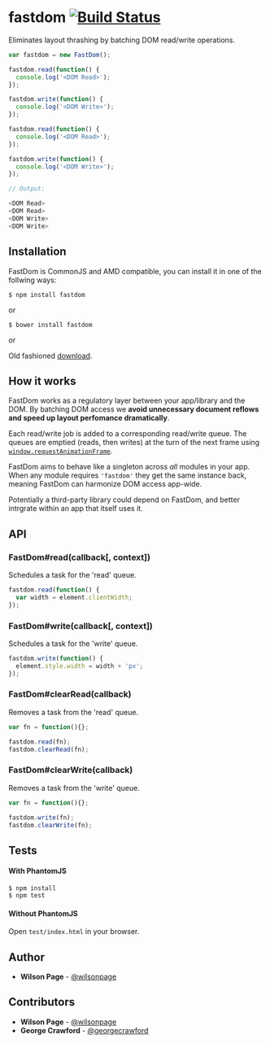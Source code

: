 # fastdom [![Build Status](https://travis-ci.org/wilsonpage/fastdom.png?branch=master)](https://travis-ci.org/wilsonpage/fastdom)

Eliminates layout thrashing by batching DOM read/write operations.

```js
var fastdom = new FastDom();

fastdom.read(function() {
  console.log('<DOM Read>');
});

fastdom.write(function() {
  console.log('<DOM Write>');
});

fastdom.read(function() {
  console.log('<DOM Read>');
});

fastdom.write(function() {
  console.log('<DOM Write>');
});

// Output:

<DOM Read>
<DOM Read>
<DOM Write>
<DOM Write>
```

## Installation

FastDom is CommonJS and AMD compatible, you can install it in one of the follwing ways:

```
$ npm install fastdom
```

or

```
$ bower install fastdom
```

or

Old fashioned [download](http://github.com/wilsonpage/fastdom/raw/master/lib/fastdom.js).

## How it works

FastDom works as a regulatory layer between your app/library and the DOM. By batching DOM access we **avoid unnecessary document reflows and speed up layout perfomance dramatically**.

Each read/write job is added to a corresponding read/write queue. The queues are emptied (reads, then writes) at the turn of the next frame using [`window.requestAnimationFrame`](https://developer.mozilla.org/en-US/docs/Web/API/window.requestAnimationFrame).

FastDom aims to behave like a singleton across *all* modules in your app. When any module requires `'fastdom'` they  get the same instance back, meaning FastDom can harmonize DOM access app-wide.

Potentially a third-party library could depend on FastDom, and better intrgrate within an app that itself uses it.

## API

### FastDom#read(callback[, context])

Schedules a task for the 'read' queue.

```js
fastdom.read(function() {
  var width = element.clientWidth;
});
```

### FastDom#write(callback[, context])

Schedules a task for the 'write' queue.

```js
fastdom.write(function() {
  element.style.width = width + 'px';
});
```

### FastDom#clearRead(callback)

Removes a task from the 'read' queue.

```js
var fn = function(){};

fastdom.read(fn);
fastdom.clearRead(fn);
```

### FastDom#clearWrite(callback)

Removes a task from the 'write' queue.

```js
var fn = function(){};

fastdom.write(fn);
fastdom.clearWrite(fn);
```

## Tests

#### With PhantomJS

```
$ npm install
$ npm test
```

#### Without PhantomJS

Open `test/index.html` in your browser.

## Author

- **Wilson Page** - [@wilsonpage](http://github.com/wilsonpage)

## Contributors

- **Wilson Page** - [@wilsonpage](http://github.com/wilsonpage)
- **George Crawford** - [@georgecrawford](http://github.com/georgecrawford)